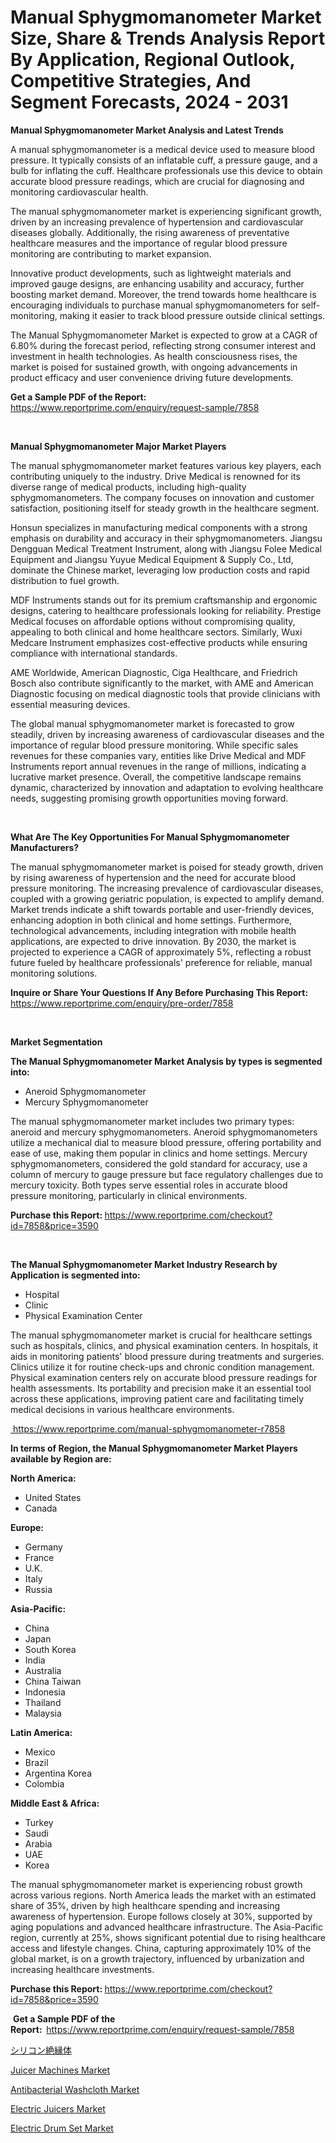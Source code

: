 <p><h1>Manual Sphygmomanometer Market Size, Share & Trends Analysis Report By Application, Regional Outlook, Competitive Strategies, And Segment Forecasts, 2024 - 2031</h1></p><p><strong>Manual Sphygmomanometer Market Analysis and Latest Trends</strong></p>
<p><p>A manual sphygmomanometer is a medical device used to measure blood pressure. It typically consists of an inflatable cuff, a pressure gauge, and a bulb for inflating the cuff. Healthcare professionals use this device to obtain accurate blood pressure readings, which are crucial for diagnosing and monitoring cardiovascular health.</p><p>The manual sphygmomanometer market is experiencing significant growth, driven by an increasing prevalence of hypertension and cardiovascular diseases globally. Additionally, the rising awareness of preventative healthcare measures and the importance of regular blood pressure monitoring are contributing to market expansion. </p><p>Innovative product developments, such as lightweight materials and improved gauge designs, are enhancing usability and accuracy, further boosting market demand. Moreover, the trend towards home healthcare is encouraging individuals to purchase manual sphygmomanometers for self-monitoring, making it easier to track blood pressure outside clinical settings.</p><p>The Manual Sphygmomanometer Market is expected to grow at a CAGR of 6.80% during the forecast period, reflecting strong consumer interest and investment in health technologies. As health consciousness rises, the market is poised for sustained growth, with ongoing advancements in product efficacy and user convenience driving future developments.</p></p>
<p><strong>Get a Sample PDF of the Report:&nbsp;</strong> <a href="https://www.reportprime.com/enquiry/request-sample/7858">https://www.reportprime.com/enquiry/request-sample/7858</a></p>
<p>&nbsp;</p>
<p><strong>Manual Sphygmomanometer Major Market Players</strong></p>
<p><p>The manual sphygmomanometer market features various key players, each contributing uniquely to the industry. Drive Medical is renowned for its diverse range of medical products, including high-quality sphygmomanometers. The company focuses on innovation and customer satisfaction, positioning itself for steady growth in the healthcare segment.</p><p>Honsun specializes in manufacturing medical components with a strong emphasis on durability and accuracy in their sphygmomanometers. Jiangsu Dengguan Medical Treatment Instrument, along with Jiangsu Folee Medical Equipment and Jiangsu Yuyue Medical Equipment & Supply Co., Ltd, dominate the Chinese market, leveraging low production costs and rapid distribution to fuel growth.</p><p>MDF Instruments stands out for its premium craftsmanship and ergonomic designs, catering to healthcare professionals looking for reliability. Prestige Medical focuses on affordable options without compromising quality, appealing to both clinical and home healthcare sectors. Similarly, Wuxi Medcare Instrument emphasizes cost-effective products while ensuring compliance with international standards.</p><p>AME Worldwide, American Diagnostic, Ciga Healthcare, and Friedrich Bosch also contribute significantly to the market, with AME and American Diagnostic focusing on medical diagnostic tools that provide clinicians with essential measuring devices.</p><p>The global manual sphygmomanometer market is forecasted to grow steadily, driven by increasing awareness of cardiovascular diseases and the importance of regular blood pressure monitoring. While specific sales revenues for these companies vary, entities like Drive Medical and MDF Instruments report annual revenues in the range of millions, indicating a lucrative market presence. Overall, the competitive landscape remains dynamic, characterized by innovation and adaptation to evolving healthcare needs, suggesting promising growth opportunities moving forward.</p></p>
<p>&nbsp;</p>
<p><strong>What Are The Key Opportunities For Manual Sphygmomanometer Manufacturers?</strong></p>
<p><p>The manual sphygmomanometer market is poised for steady growth, driven by rising awareness of hypertension and the need for accurate blood pressure monitoring. The increasing prevalence of cardiovascular diseases, coupled with a growing geriatric population, is expected to amplify demand. Market trends indicate a shift towards portable and user-friendly devices, enhancing adoption in both clinical and home settings. Furthermore, technological advancements, including integration with mobile health applications, are expected to drive innovation. By 2030, the market is projected to experience a CAGR of approximately 5%, reflecting a robust future fueled by healthcare professionals' preference for reliable, manual monitoring solutions.</p></p>
<p><strong>Inquire or Share Your Questions If Any Before Purchasing This Report:</strong> <a href="https://www.reportprime.com/enquiry/pre-order/7858">https://www.reportprime.com/enquiry/pre-order/7858</a></p>
<p>&nbsp;</p>
<p><strong>Market Segmentation</strong></p>
<p><strong>The Manual Sphygmomanometer Market Analysis by types is segmented into:</strong></p>
<p><ul><li>Aneroid Sphygmomanometer</li><li>Mercury Sphygmomanometer</li></ul></p>
<p><p>The manual sphygmomanometer market includes two primary types: aneroid and mercury sphygmomanometers. Aneroid sphygmomanometers utilize a mechanical dial to measure blood pressure, offering portability and ease of use, making them popular in clinics and home settings. Mercury sphygmomanometers, considered the gold standard for accuracy, use a column of mercury to gauge pressure but face regulatory challenges due to mercury toxicity. Both types serve essential roles in accurate blood pressure monitoring, particularly in clinical environments.</p></p>
<p><strong>Purchase this Report:&nbsp;</strong><a href="https://www.reportprime.com/checkout?id=7858&price=3590">https://www.reportprime.com/checkout?id=7858&price=3590</a></p>
<p>&nbsp;</p>
<p><strong>The Manual Sphygmomanometer Market Industry Research by Application is segmented into:</strong></p>
<p><ul><li>Hospital</li><li>Clinic</li><li>Physical Examination Center</li></ul></p>
<p><p>The manual sphygmomanometer market is crucial for healthcare settings such as hospitals, clinics, and physical examination centers. In hospitals, it aids in monitoring patients' blood pressure during treatments and surgeries. Clinics utilize it for routine check-ups and chronic condition management. Physical examination centers rely on accurate blood pressure readings for health assessments. Its portability and precision make it an essential tool across these applications, improving patient care and facilitating timely medical decisions in various healthcare environments.</p></p>
<p><a href="https://www.reportprime.com/manual-sphygmomanometer-r7858">&nbsp;https://www.reportprime.com/manual-sphygmomanometer-r7858</a></p>
<p><strong>In terms of Region, the Manual Sphygmomanometer Market Players available by Region are:</strong></p>
<p>
    <p> <strong> North America: </strong>
        <ul>
            <li>United States</li>
            <li>Canada</li>
        </ul>
        </p> 
    <p> <strong> Europe: </strong>
        <ul>
            <li>Germany</li>
            <li>France</li>
            <li>U.K.</li>
            <li>Italy</li>
            <li>Russia</li>
        </ul>
        </p> 
    <p> <strong> Asia-Pacific: </strong>
        <ul>
            <li>China</li>
            <li>Japan</li>
            <li>South Korea</li>
            <li>India</li>
            <li>Australia</li>
            <li>China Taiwan</li>
            <li>Indonesia</li>
            <li>Thailand</li>
            <li>Malaysia</li>
        </ul>
        </p> 
    <p> <strong> Latin America: </strong>
        <ul>
            <li>Mexico</li>
            <li>Brazil</li>
            <li>Argentina Korea</li>
            <li>Colombia</li>
        </ul>
        </p> 
    <p> <strong> Middle East & Africa: </strong>
        <ul>
            <li>Turkey</li>
            <li>Saudi</li>
            <li>Arabia</li>
            <li>UAE</li>
            <li>Korea</li>
        </ul>
    </p>
    </p>
<p><p>The manual sphygmomanometer market is experiencing robust growth across various regions. North America leads the market with an estimated share of 35%, driven by high healthcare spending and increasing awareness of hypertension. Europe follows closely at 30%, supported by aging populations and advanced healthcare infrastructure. The Asia-Pacific region, currently at 25%, shows significant potential due to rising healthcare access and lifestyle changes. China, capturing approximately 10% of the global market, is on a growth trajectory, influenced by urbanization and increasing healthcare investments.</p></p>
<p><strong>Purchase this Report: </strong><a href="https://www.reportprime.com/checkout?id=7858&price=3590">https://www.reportprime.com/checkout?id=7858&price=3590</a></p>
<p>&nbsp;<strong>Get a Sample PDF of the Report:&nbsp;&nbsp;</strong><a href="https://www.reportprime.com/enquiry/request-sample/7858">https://www.reportprime.com/enquiry/request-sample/7858</a></p>
<p><strong></strong></p>
<p><p><a href="https://medium.com/@novastamm2023/silicone-insulator-market-%E3%81%AE%E3%82%B0%E3%83%AD%E3%83%BC%E3%83%90%E3%83%AB%E5%B8%82%E5%A0%B4%E6%A6%82%E8%A6%81%E3%81%AF-%E4%B8%96%E7%95%8C%E3%81%8A%E3%82%88%E3%81%B3%E4%B8%BB%E8%A6%81%E5%B8%82%E5%A0%B4%E3%81%AB%E3%81%8A%E3%81%91%E3%82%8B%E6%A5%AD%E7%95%8C%E3%81%AB%E5%BD%B1%E9%9F%BF%E3%82%92%E4%B8%8E%E3%81%88%E3%82%8B%E4%B8%BB%E8%A6%81%E3%81%AA%E3%83%88%E3%83%AC%E3%83%B3%E3%83%89%E3%81%AB%E3%81%A4%E3%81%84%E3%81%A6-%E7%8B%AC%E8%87%AA%E3%81%AE%E8%A6%96%E7%82%B9%E3%82%92%E6%8F%90%E4%BE%9B%E3%81%97%E3%81%BE%E3%81%99-a8fee6701fd0">シリコン絶縁体</a></p><p><a href="https://www.linkedin.com/pulse/emerging-market-trends-regional-analysis-juicer-machines-xzj0c?trackingId=QYvM62huThWV8zifZS%2FpFw%3D%3D">Juicer Machines Market</a></p><p><a href="https://github.com/ParvinKhatun77/Market-Research-Report-List-1/blob/main/antibacterial-washcloth-market.md">Antibacterial Washcloth Market</a></p><p><a href="https://www.linkedin.com/pulse/electric-juicers-market-overview-global-trends-future-jmtzc?trackingId=RRcyKg61T5isRvTpkMuKEw%3D%3D">Electric Juicers Market</a></p><p><a href="https://issuu.com/reportprime-2/docs/electric-drum-set-market-size-2030._a930af0109d797">Electric Drum Set Market</a></p></p>